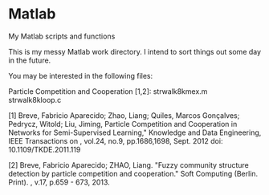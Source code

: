 # Matlab
My Matlab scripts and functions

This is my messy Matlab work directory. I intend to sort things out some day in the future.

You may be interested in the following files:

Particle Competition and Cooperation [1,2]:
strwalk8kmex.m
strwalk8kloop.c

[1] Breve, Fabricio Aparecido; Zhao, Liang; Quiles, Marcos Gonçalves; Pedrycz, Witold; Liu, Jiming, 
Particle Competition and Cooperation in Networks for Semi-Supervised Learning," 
Knowledge and Data Engineering, IEEE Transactions on , vol.24, no.9, pp.1686,1698, Sept. 2012 
doi: 10.1109/TKDE.2011.119

[2] Breve, Fabricio Aparecido; ZHAO, Liang. 
"Fuzzy community structure detection by particle competition and cooperation."
Soft Computing (Berlin. Print). , v.17, p.659 - 673, 2013.
